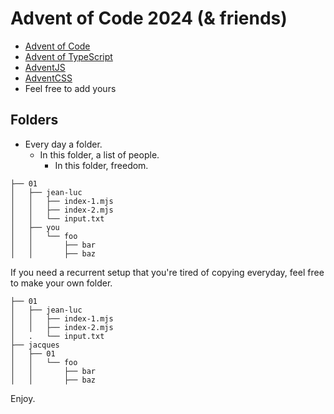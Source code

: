 # Advent of Code 2024 (& friends)

- [Advent of Code](https://adventofcode.com/)
- [Advent of TypeScript](https://www.adventofts.com/)
- [AdventJS](https://adventjs.dev/)
- [AdventCSS](https://www.adventofcss.com/)
- Feel free to add yours

## Folders

- Every day a folder.
  - In this folder, a list of people.
    - In this folder, freedom.

```
├── 01
│   ├── jean-luc
│   │   ├── index-1.mjs
│   │   ├── index-2.mjs
│   │   └── input.txt
│   ├── you
│   │   └── foo
│   │       ├── bar
│   │       ├── baz
```

If you need a recurrent setup that you're tired of copying everyday, feel free to make your own folder.

```
├── 01
│   ├── jean-luc
│   │   ├── index-1.mjs
│   │   ├── index-2.mjs
│   .   └── input.txt
├── jacques
│   ├── 01
│   │   └── foo
│   │       ├── bar
│   │       ├── baz
```

Enjoy.
